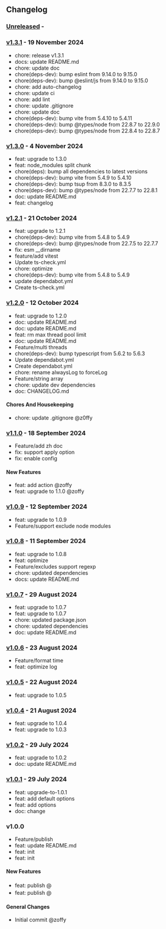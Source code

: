 ## Changelog

### [Unreleased](https://github.com/z0ffy/vite-plugin-bundle-obfuscator/compare/v1.3.1...HEAD) - 

### [v1.3.1](https://github.com/z0ffy/vite-plugin-bundle-obfuscator/compare/v1.3.0...v1.3.1) -  19 November 2024 

- chore: release v1.3.1
- docs: update README.md
- chore: update doc
- chore(deps-dev): bump eslint from 9.14.0 to 9.15.0
- chore(deps-dev): bump @eslint/js from 9.14.0 to 9.15.0
- chore: add auto-changelog
- chore: update ci
- chore: add lint
- chore: update .gitignore
- chore: update doc
- chore(deps-dev): bump vite from 5.4.10 to 5.4.11
- chore(deps-dev): bump @types/node from 22.8.7 to 22.9.0
- chore(deps-dev): bump @types/node from 22.8.4 to 22.8.7

### [v1.3.0](https://github.com/z0ffy/vite-plugin-bundle-obfuscator/compare/v1.2.1...v1.3.0) -  4 November 2024 

- feat: upgrade to 1.3.0
- feat: node_modules split chunk
- chore(deps): bump all dependencies to latest versions
- chore(deps-dev): bump vite from 5.4.9 to 5.4.10
- chore(deps-dev): bump tsup from 8.3.0 to 8.3.5
- chore(deps-dev): bump @types/node from 22.7.7 to 22.8.1
- doc: update README.md
- feat: changelog

### [v1.2.1](https://github.com/z0ffy/vite-plugin-bundle-obfuscator/compare/v1.2.0...v1.2.1) -  21 October 2024 

- feat: upgrade to 1.2.1
- chore(deps-dev): bump vite from 5.4.8 to 5.4.9
- chore(deps-dev): bump @types/node from 22.7.5 to 22.7.7
- fix: esm __dirname
- feature/add vitest
- Update ts-check.yml
- chore: optimize
- chore(deps-dev): bump vite from 5.4.8 to 5.4.9
- update dependabot.yml
- Create ts-check.yml

### [v1.2.0](https://github.com/z0ffy/vite-plugin-bundle-obfuscator/compare/v1.1.0...v1.2.0) -  12 October 2024 

- feat: upgrade to 1.2.0
- doc: update README.md
- doc: update README.md
- feat: rm max thread pool limit
- doc: update README.md
- Feature/multi threads
- chore(deps-dev): bump typescript from 5.6.2 to 5.6.3
- Update dependabot.yml
- Create dependabot.yml
- chore: rename alwaysLog to forceLog
- Feature/string array
- chore: update dev dependencies
- doc: CHANGELOG.md

#### Chores And Housekeeping

- chore: update .gitignore @z0ffy 

### [v1.1.0](https://github.com/z0ffy/vite-plugin-bundle-obfuscator/compare/v1.0.9...v1.1.0) -  18 September 2024 

- Feature/add zh doc
- fix: support apply option
- fix: enable config

#### New Features

- feat: add action @zoffy 
- feat: upgrade to 1.1.0 @zoffy 

### [v1.0.9](https://github.com/z0ffy/vite-plugin-bundle-obfuscator/compare/v1.0.8...v1.0.9) -  12 September 2024 

- feat: upgrade to 1.0.9
- Feature/support exclude node modules

### [v1.0.8](https://github.com/z0ffy/vite-plugin-bundle-obfuscator/compare/v1.0.7...v1.0.8) -  11 September 2024 

- feat: upgrade to 1.0.8
- feat: optimize
- Feature/excludes support regexp
- chore: updated dependencies
- docs: update README.md

### [v1.0.7](https://github.com/z0ffy/vite-plugin-bundle-obfuscator/compare/v1.0.6...v1.0.7) -  29 August 2024 

- feat: upgrade to 1.0.7
- feat: upgrade to 1.0.7
- chore: updated package.json
- chore: updated dependencies
- doc: update README.md

### [v1.0.6](https://github.com/z0ffy/vite-plugin-bundle-obfuscator/compare/v1.0.5...v1.0.6) -  23 August 2024 

- Feature/format time
- feat: optimize log

### [v1.0.5](https://github.com/z0ffy/vite-plugin-bundle-obfuscator/compare/v1.0.4...v1.0.5) -  22 August 2024 

- feat: upgrade to 1.0.5

### [v1.0.4](https://github.com/z0ffy/vite-plugin-bundle-obfuscator/compare/v1.0.2...v1.0.4) -  21 August 2024 

- feat: upgrade to 1.0.4
- feat: upgrade to 1.0.3

### [v1.0.2](https://github.com/z0ffy/vite-plugin-bundle-obfuscator/compare/v1.0.1...v1.0.2) -  29 July 2024 

- feat: upgrade to 1.0.2
- doc: update README.md

### [v1.0.1](https://github.com/z0ffy/vite-plugin-bundle-obfuscator/compare/v1.0.0...v1.0.1) -  29 July 2024 

- feat: upgrade-to-1.0.1
- feat: add default options
- feat: add options
- doc: change

### v1.0.0

- Feature/publish
- feat: update README.md
- feat: init
- feat: init

#### New Features

- feat: publish @　 
- feat: publish @　 

#### General Changes

- Initial commit @zoffy 
